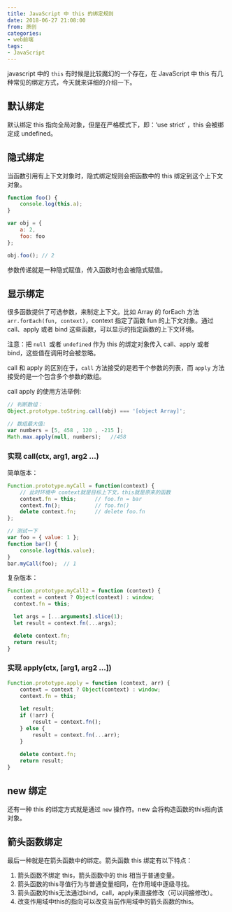 ```yaml
---
title: JavaScript 中 this 的绑定规则
date: 2018-06-27 21:08:00
from: 原创
categories:
- web前端
tags:
- JavaScript
---
```


javascript 中的 `this` 有时候是比较魔幻的一个存在，在 JavaScript 中 this 有几种常见的绑定方式，今天就来详细的介绍一下。
<!-- more -->

## 默认绑定
默认绑定 this 指向全局对象，但是在严格模式下，即：‘use strict’ ，this 会被绑定成 undefined。

## 隐式绑定
当函数引用有上下文对象时，隐式绑定规则会把函数中的 this 绑定到这个上下文对象。
```javascript
function foo() {
    console.log(this.a);
}

var obj = {
    a: 2,
    foo: foo
};

obj.foo(); // 2
```
参数传递就是一种隐式赋值，传入函数时也会被隐式赋值。

## 显示绑定
很多函数提供了可选参数，来制定上下文。比如 Array 的 forEach 方法 `arr.forEach(fun, context)`，context 指定了函数 fun 的上下文对象。通过 call、apply 或者 bind 这些函数，可以显示的指定函数的上下文环境。

注意：把 `null `或者 `undefined` 作为 this 的绑定对象传入 call、apply 或者 bind，这些值在调用时会被忽略。

call 和 apply 的区别在于，`call` 方法接受的是若干个参数的列表，而 `apply` 方法接受的是一个包含多个参数的数组。

call apply 的使用方法举例:
```javascript
// 判断数组： 
Object.prototype.toString.call(obj) === '[object Array]';

// 数组最大值:
var numbers = [5, 458 , 120 , -215 ]; 
Math.max.apply(null, numbers);   //458   
``` 

### 实现 call(ctx, arg1, arg2 ...)
简单版本：
```javascript
Function.prototype.myCall = function(context) {
    // 此时环境中 context就是目标上下文，this就是原来的函数
    context.fn = this; 		// foo.fn = bar
    context.fn();			// foo.fn()
    delete context.fn;		// delete foo.fn
};

// 测试一下
var foo = { value: 1 };
function bar() {
    console.log(this.value);
}
bar.myCall(foo);  // 1
```

复杂版本：
```javascript
Function.prototype.myCall2 = function (context) {
  context = context ? Object(context) : window; 
  context.fn = this;

  let args = [...arguments].slice(1);
  let result = context.fn(...args);

  delete context.fn;
  return result;
}
```

### 实现 apply(ctx, [arg1, arg2 ...])
```javascript
Function.prototype.apply = function (context, arr) {
    context = context ? Object(context) : window; 
    context.fn = this;
  
    let result;
    if (!arr) {
        result = context.fn();
    } else {
        result = context.fn(...arr);
    }
      
    delete context.fn;
    return result;
}
```

## new 绑定
还有一种 this 的绑定方式就是通过 `new` 操作符。new 会将构造函数的this指向该对象。

## 箭头函数绑定
最后一种就是在箭头函数中的绑定。箭头函数 this 绑定有以下特点：

1. 箭头函数不绑定 this，箭头函数中的 this 相当于普通变量。
2. 箭头函数的this寻值行为与普通变量相同，在作用域中逐级寻找。
3. 箭头函数的this无法通过bind，call，apply来直接修改（可以间接修改）。
4. 改变作用域中this的指向可以改变当前作用域中的箭头函数的this。